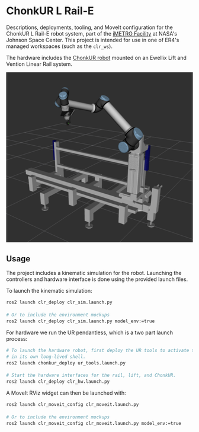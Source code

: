 # ChonkUR L Rail-E

Descriptions, deployments, tooling, and MoveIt configuration for the ChonkUR L Rail-E robot system,
part of the [iMETRO Facility](https://ntrs.nasa.gov/citations/20240013956) at NASA's Johnson Space Center.
This project is intended for use in one of ER4's managed workspaces (such as the `clr_ws`).

The hardware includes the [ChonkUR robot](chonkur/README.md) mounted on an Ewellix Lift and Vention Linear Rail system.

![alt text](./clr.png "CLR MockUp")

## Usage

The project includes a kinematic simulation for the robot.
Launching the controllers and hardware interface is done using the provided launch files.

To launch the kinematic simulation:

```bash
ros2 launch clr_deploy clr_sim.launch.py

# Or to include the environment mockups
ros2 launch clr_deploy clr_sim.launch.py model_env:=true
```

For hardware we run the UR pendantless, which is a two part launch process:

```bash
# To launch the hardware robot, first deploy the UR tools to activate the dashboard client
# in its own long-lived shell.
ros2 launch chonkur_deploy ur_tools.launch.py

# Start the hardware interfaces for the rail, lift, and ChonkUR.
ros2 launch clr_deploy clr_hw.launch.py
```

A MoveIt RViz widget can then be launched with:

```bash
ros2 launch clr_moveit_config clr_moveit.launch.py

# Or to include the environment mockups
ros2 launch clr_moveit_config clr_moveit.launch.py model_env:=true
```
